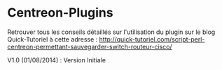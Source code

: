 Centreon-Plugins
================

Retrouver tous les conseils détaillés sur l'utilisation du plugin sur le blog Quick-Tutoriel à cette adresse : http://quick-tutoriel.com/script-perl-centreon-permettant-sauvegarder-switch-routeur-cisco/

V1.0 (01/08/2014) : Version Initiale
